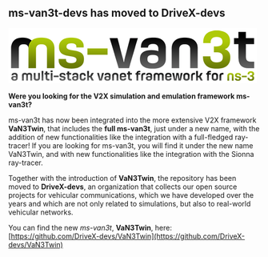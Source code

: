 ## ms-van3t-devs has moved to DriveX-devs

<img src="MS-VAN3T_logo-V2_small.png">

**Were you looking for the V2X simulation and emulation framework ms-van3t?**

ms-van3t has now been integrated into the more extensive V2X framework **VaN3Twin**, that includes the **full ms-van3t**, just under a new name, with the addition of new functionalities like the integration with a full-fledged ray-tracer!
If you are looking for ms-van3t, you will find it under the new name VaN3Twin, and with new functionalities like the integration with the Sionna ray-tracer.

Together with the introduction of **VaN3Twin**, the repository has been moved to **DriveX-devs**, an organization that collects our open source projects for vehicular communications, which we have developed over the years and which are not only related to simulations, but also to real-world vehicular networks.

You can find the new *ms-van3t*, **VaN3Twin**, here: [https://github.com/DriveX-devs/VaN3Twin](https://github.com/DriveX-devs/VaN3Twin)
